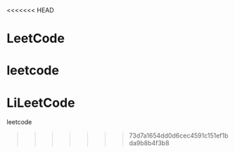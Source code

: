<<<<<<< HEAD
# LeetCode
leetcode 
=======
# LiLeetCode
leetcode
>>>>>>> 73d7a1654dd0d6cec4591c151ef1bda9b8b4f3b8
